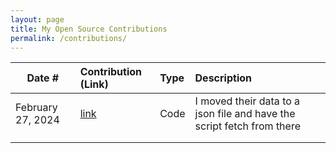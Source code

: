 ```yaml
---
layout: page
title: My Open Source Contributions
permalink: /contributions/
---
```


<!--
Type of the contribution should be "Wikipedia edit", "OpenStreet Map feature", "Documentation", "Course website", "Blog",
"Browser Add-on", etc.

The description should include a brief summary of what you did.

The link should bring us to a public page that shows your contribution. 

Replace the first row with your own contribution. 

-->





| Date #       | Contribution (Link)  | Type  | Description |
|---|:---|:---|:---|
| February 27, 2024 |[link](https://github.com/ossd-s24/insult-reminders/issues/16) | Code |  I moved their data to a json file and have the script fetch from there  |
|     |     |     |      |
|     |     |     |      |
